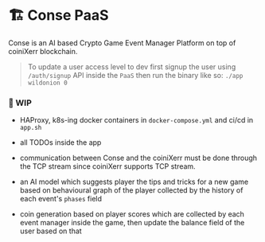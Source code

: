 


# 🏗 Conse PaaS

Conse is an AI based Crypto Game Event Manager Platform on top of coiniXerr blockchain. 

> To update a user access level to dev first signup the user using `/auth/signup` API inside the `PaaS` then run the binary like so: `./app wildonion 0`

### 🚧 WIP

* HAProxy, k8s-ing docker containers in `docker-compose.yml` and ci/cd in `app.sh`

* all TODOs inside the app

* communication between Conse and the coiniXerr must be done through the TCP stream since coiniXerr supports TCP stream.

* an AI model which suggests player the tips and tricks for a new game based on behavioural graph of the player collected by the history of each event's `phases` field

* coin generation based on player scores which are collected by each event manager inside the game, then update the balance field of the user based on that


